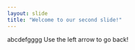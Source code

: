 ```yaml
---
layout: slide
title: "Welcome to our second slide!"
---
```

abcdefgggg
Use the left arrow to go back!
